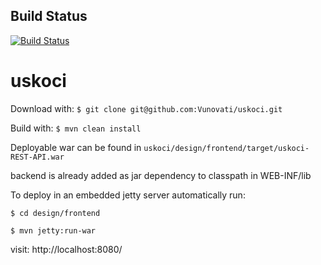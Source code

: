 ## Build Status
[![Build Status](https://buildhive.cloudbees.com/job/Vunovati/job/uskoci/badge/icon)](https://buildhive.cloudbees.com/job/Vunovati/job/uskoci/)

uskoci
======
Download with:
`$ git clone git@github.com:Vunovati/uskoci.git`

Build with:
`$ mvn clean install`

Deployable war can be found in `uskoci/design/frontend/target/uskoci-REST-API.war`

backend is already added as jar dependency to classpath in WEB-INF/lib

To deploy in an embedded jetty server automatically run:

`$ cd design/frontend`

`$ mvn jetty:run-war`

visit: http://localhost:8080/
